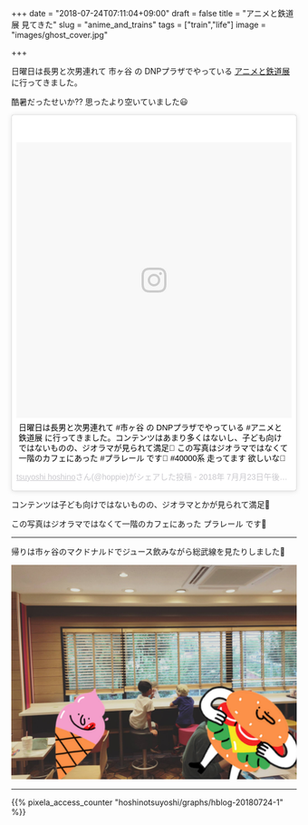 +++
date = "2018-07-24T07:11:04+09:00"
draft = false
title = "アニメと鉄道展 見てきた"
slug = "anime_and_trains"
tags = ["train","life"]
image = "images/ghost_cover.jpg"

+++

<!--more-->


日曜日は長男と次男連れて 市ヶ谷 の DNPプラザでやっている [アニメと鉄道展](https://animecenter.jp/plan/10_animesandtrains.html) に行ってきました。

酷暑だったせいか?? 思ったより空いていました😃

<blockquote class="instagram-media" data-instgrm-captioned data-instgrm-permalink="https://www.instagram.com/p/BlltQqkDPjN/" data-instgrm-version="9" style=" background:#FFF; border:0; border-radius:3px; box-shadow:0 0 1px 0 rgba(0,0,0,0.5),0 1px 10px 0 rgba(0,0,0,0.15); margin: 1px; max-width:540px; min-width:326px; padding:0; width:99.375%; width:-webkit-calc(100% - 2px); width:calc(100% - 2px);"><div style="padding:8px;"> <div style=" background:#F8F8F8; line-height:0; margin-top:40px; padding:50% 0; text-align:center; width:100%;"> <div style=" background:url(data:image/png;base64,iVBORw0KGgoAAAANSUhEUgAAACwAAAAsCAMAAAApWqozAAAABGdBTUEAALGPC/xhBQAAAAFzUkdCAK7OHOkAAAAMUExURczMzPf399fX1+bm5mzY9AMAAADiSURBVDjLvZXbEsMgCES5/P8/t9FuRVCRmU73JWlzosgSIIZURCjo/ad+EQJJB4Hv8BFt+IDpQoCx1wjOSBFhh2XssxEIYn3ulI/6MNReE07UIWJEv8UEOWDS88LY97kqyTliJKKtuYBbruAyVh5wOHiXmpi5we58Ek028czwyuQdLKPG1Bkb4NnM+VeAnfHqn1k4+GPT6uGQcvu2h2OVuIf/gWUFyy8OWEpdyZSa3aVCqpVoVvzZZ2VTnn2wU8qzVjDDetO90GSy9mVLqtgYSy231MxrY6I2gGqjrTY0L8fxCxfCBbhWrsYYAAAAAElFTkSuQmCC); display:block; height:44px; margin:0 auto -44px; position:relative; top:-22px; width:44px;"></div></div> <p style=" margin:8px 0 0 0; padding:0 4px;"> <a href="https://www.instagram.com/p/BlltQqkDPjN/" style=" color:#000; font-family:Arial,sans-serif; font-size:14px; font-style:normal; font-weight:normal; line-height:17px; text-decoration:none; word-wrap:break-word;" target="_blank">日曜日は長男と次男連れて #市ヶ谷 の DNPプラザでやっている #アニメと鉄道展 に行ってきました。コンテンツはあまり多くはないし、子ども向けではないものの、ジオラマが見られて満足🚃 この写真はジオラマではなくて一階のカフェにあった #プラレール です🍰 #40000系 走ってます 欲しいな🚃</a></p> <p style=" color:#c9c8cd; font-family:Arial,sans-serif; font-size:14px; line-height:17px; margin-bottom:0; margin-top:8px; overflow:hidden; padding:8px 0 7px; text-align:center; text-overflow:ellipsis; white-space:nowrap;"><a href="https://www.instagram.com/hoppie/" style=" color:#c9c8cd; font-family:Arial,sans-serif; font-size:14px; font-style:normal; font-weight:normal; line-height:17px;" target="_blank"> tsuyoshi hoshino</a>さん(@hoppie)がシェアした投稿 - <time style=" font-family:Arial,sans-serif; font-size:14px; line-height:17px;" datetime="2018-07-23T21:25:13+00:00">2018年 7月月23日午後2時25分PDT</time></p></div></blockquote> <script async defer src="//www.instagram.com/embed.js"></script>


コンテンツは子ども向けではないものの、ジオラマとかが見られて満足🚃

この写真はジオラマではなくて一階のカフェにあった プラレール です🍰

----

帰りは市ヶ谷のマクドナルドでジュース飲みながら総武線を見たりしました🚃

<img alt="ichigaya" src="/images/ichigaya.jpg" width=800 >



<script type="text/javascript" src="/js/prism.js" async></script>

---

{{% pixela_access_counter "hoshinotsuyoshi/graphs/hblog-20180724-1" %}}
